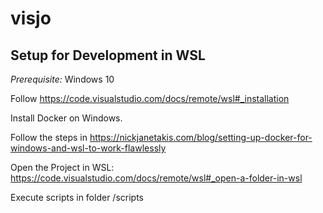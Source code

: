 # visjo

## Setup for Development in WSL

*Prerequisite:* Windows 10

Follow https://code.visualstudio.com/docs/remote/wsl#_installation

Install Docker on Windows.

Follow the steps in https://nickjanetakis.com/blog/setting-up-docker-for-windows-and-wsl-to-work-flawlessly

Open the Project in WSL: https://code.visualstudio.com/docs/remote/wsl#_open-a-folder-in-wsl

Execute scripts in folder /scripts